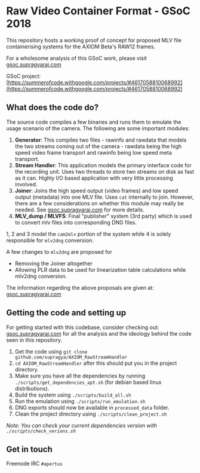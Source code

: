 # Raw Video Container Format - GSoC 2018

This repository hosts a working proof of concept for proposed MLV file containerising systems for the AXIOM Beta's RAW12 frames.

For a wholesome analysis of this GSoC work, please visit [gsoc.supragyaraj.com](gsoc.supragyaraj.com)

GSoC project: [https://summerofcode.withgoogle.com/projects/#4617058810068992](https://summerofcode.withgoogle.com/projects/#4617058810068992)

## What does the code do?

The source code compiles a few binaries and runs them to emulate the usage scenario of the camera. The following are some
important modules:

1. **Generator**: This compiles two files - rawinfo and rawdata that models the two streams coming out
of the camera - rawdata being the high speed video frame transport and rawinfo being low speed meta transport.
2. **Stream Handler**: This application models the primary interface code for the recording unit. Uses two threads to
store two streams on disk as fast as it can. Highly I/O based application with very little processing involved.
3. **Joiner**: Joins the high speed output (video frames) and low speed output (metadata) into one MLV file. Uses `cat`
internally to join. However, there are a few considerations on whether this module may really be needed. See [gsoc.supragyaraj.com](gsoc.supragyaraj.com)
for more details.
4. **MLV_dump / MLVFS**: Final "publisher" system (3rd party) which is used to convert mlv files into corresponding DNG
files.

1, 2 and 3 model the `cam2mlv` portion of the system while 4 is solely responsible for `mlv2dng` conversion.

A few changes to `mlv2dng` are proposed for

- Removing the Joiner altogether
- Allowing PLR data to be used for linearization table calculations while mlv2dng conversion.

The information regarding the above proposals are given at: [gsoc.supragyaraj.com](gsoc.supragyaraj.com)


## Getting the code and setting up

For getting started with this codebase, consider checking out: [gsoc.supragyaraj.com](gsoc.supragyaraj.com) for all the 
analysis and the ideology behind the code seen in this repository.

1. Get the code using `git clone github.com/supragya/AXIOM_RawStreamHandler`
2. `cd AXIOM_RawStreamHandler` after this should put you in the project directory.
3. Make sure you have all the dependencies by running `./scripts/get_dependencies_apt.sh` (for debian based linux distributions).
4. Build the system using `./scripts/build_all.sh`
5. Run the emulation using `./scripts/run_emulation.sh`
6. DNG exports should now be available in `processed_data` folder.
7. Clean the project directory using `./scripts/clean_project.sh`

*Note: You can check your current dependencies version with `./scripts/check_verions.sh`*


## Get in touch
Freenode IRC `#apertus`